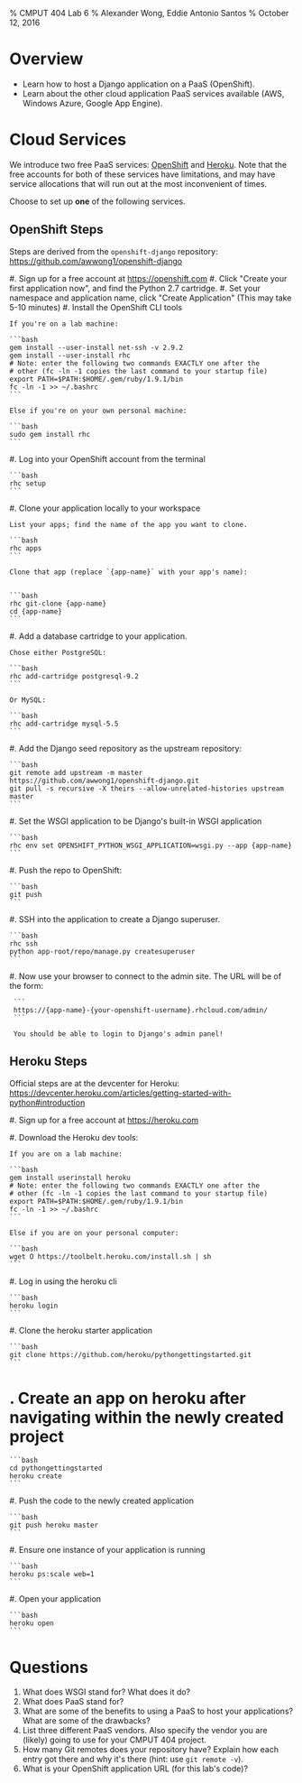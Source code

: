 % CMPUT 404 Lab 6
% Alexander Wong, Eddie Antonio Santos
% October 12, 2016

# Overview

 - Learn how to host a Django application on a PaaS (OpenShift).
 - Learn about the other cloud application PaaS services available (AWS, Windows Azure, Google App Engine).

# Cloud Services

We introduce two free PaaS services: [OpenShift][] and [Heroku][]. Note
that the free accounts for both of these services have limitations, and
may have service allocations that will run out at the most inconvenient
of times.

Choose to set up **one** of the following services.

[OpenShift]: https://www.openshift.com/
[Heroku]: https://heroku.com/


## OpenShift Steps

Steps are derived from the `openshift-django` repository: <https://github.com/awwong1/openshift-django>

 #. Sign up for a free account at <https://openshift.com>
 #. Click "Create your first application now", and find the Python 2.7 cartridge.
 #. Set your namespace and application name, click "Create Application"
    (This may take 5-10 minutes)
 #. Install the OpenShift CLI tools

    If you're on a lab machine:

    ```bash
    gem install --user-install net-ssh -v 2.9.2
    gem install --user-install rhc
    # Note: enter the following two commands EXACTLY one after the
    # other (fc -ln -1 copies the last command to your startup file)
    export PATH=$PATH:$HOME/.gem/ruby/1.9.1/bin
    fc -ln -1 >> ~/.bashrc
    ```

    Else if you're on your own personal machine:

    ```bash
    sudo gem install rhc
    ```

 #. Log into your OpenShift account from the terminal

    ```bash
    rhc setup
    ```

 #. Clone your application locally to your workspace

    List your apps; find the name of the app you want to clone.

    ```bash
    rhc apps
    ```

    Clone that app (replace `{app-name}` with your app's name):


    ```bash
    rhc git-clone {app-name}
    cd {app-name}
    ```

 #. Add a database cartridge to your application.

    Chose either PostgreSQL:

    ```bash
    rhc add-cartridge postgresql-9.2
    ```

    Or MySQL:

    ```bash
    rhc add-cartridge mysql-5.5
    ```

 #. Add the Django seed repository as the upstream repository:

    ```bash
    git remote add upstream -m master https://github.com/awwong1/openshift-django.git
    git pull -s recursive -X theirs --allow-unrelated-histories upstream master
    ```

 #. Set the WSGI application to be Django's built-in WSGI application

    ```bash
    rhc env set OPENSHIFT_PYTHON_WSGI_APPLICATION=wsgi.py --app {app-name}
    ```

 #. Push the repo to OpenShift:

    ```bash
    git push
    ```

 #. SSH into the application to create a Django superuser.

    ```bash
    rhc ssh
    python app-root/repo/manage.py createsuperuser
    ```

 #. Now use your browser to connect to the admin site. The URL will be
     of the form:

     ```
     https://{app-name}-{your-openshift-username}.rhcloud.com/admin/
     ```

     You should be able to login to Django's admin panel!


## Heroku Steps

Official steps are at the devcenter for Heroku: <https://devcenter.heroku.com/articles/getting-started-with-python#introduction>

 #. Sign up for a free account at <https://heroku.com>

 #. Download the Heroku dev tools:


    If you are on a lab machine:

    ```bash
    gem install ­­user­install heroku
    # Note: enter the following two commands EXACTLY one after the
    # other (fc -ln -1 copies the last command to your startup file)
    export PATH=$PATH:$HOME/.gem/ruby/1.9.1/bin
    fc -ln -1 >> ~/.bashrc
    ```

    Else if you are on your personal computer:

    ```bash
    wget ­O­ https://toolbelt.heroku.com/install.sh | sh
    ```

 #. Log in using the heroku cli

    ```bash
    heroku login
    ```

 #. Clone the heroku starter application

    ```bash
    git clone https://github.com/heroku/python­getting­started.git
    ```

# . Create an app on heroku after navigating within the newly created project

    ```bash
    cd python­getting­started
    heroku create
    ```

 #. Push the code to the newly created application

    ```bash
    git push heroku master
    ```

 #. Ensure one instance of your application is running

    ```bash
    heroku ps:scale web=1
    ```

<!-- TODO: Cover SSHing into the application and creating a user. -->

 #. Open your application

    ```bash
    heroku open
    ```

# Questions

 1. What does WSGI stand for? What does it do?
 2. What does PaaS stand for?
 3. What are some of the benefits to using a PaaS to host your
    applications?
    What are some of the drawbacks?
 4. List three different PaaS vendors. Also specify the vendor you are
    (likely) going to use for your CMPUT 404 project.
 6. How many Git remotes does your repository have? Explain how each
    entry got there and why it's there (hint: use `git remote -v`).
 5. What is your OpenShift application URL (for this lab's code)?
